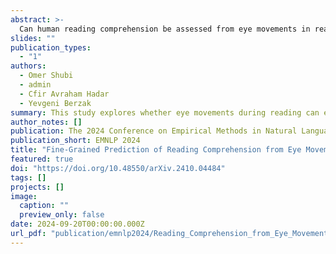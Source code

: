 ```yaml
---
abstract: >-
  Can human reading comprehension be assessed from eye movements in reading? In this work, we address this longstanding question using large-scale eyetracking data over textual materials that are geared towards behavioral analyses of reading comprehension. We focus on a fine-grained and largely unaddressed task of predicting reading comprehension from eye movements at the level of a single question over a passage. We tackle this task using three new multimodal language models, as well as a battery of prior models from the literature. We evaluate the models' ability to generalize to new textual items, new participants, and the combination of both, in two different reading regimes, ordinary reading and information seeking. The evaluations suggest that although the task is highly challenging, eye movements contain useful signals for fine-grained prediction of reading comprehension. Code and data will be made publicly available.
slides: ""
publication_types:
  - "1"
authors:
  - Omer Shubi
  - admin
  - Cfir Avraham Hadar
  - Yevgeni Berzak
summary: This study explores whether eye movements during reading can effectively predict reading comprehension, utilizing large-scale eyetracking data and focusing on single-question assessments from text passages. The findings indicate that while the task is challenging, eye movements provide valuable signals for predicting comprehension, with evaluations conducted across various models and reading contexts, and all data and code will be made publicly available.
author_notes: []
publication: The 2024 Conference on Empirical Methods in Natural Language Processing (EMNLP)
publication_short: EMNLP 2024
title: "Fine-Grained Prediction of Reading Comprehension from Eye Movements"
featured: true
doi: "https://doi.org/10.48550/arXiv.2410.04484"
tags: []
projects: []
image:
  caption: ""
  preview_only: false
date: 2024-09-20T00:00:00.000Z
url_pdf: "publication/emnlp2024/Reading_Comprehension_from_Eye_Movements___ACL_Template_.pdf"
---
```

